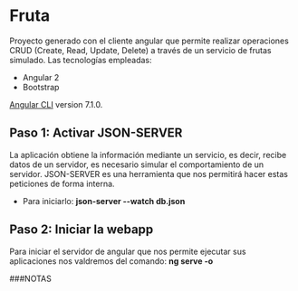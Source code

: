 # Fruta

Proyecto generado con el cliente angular que permite realizar operaciones CRUD (Create, Read, Update, Delete) a través de un servicio de frutas simulado.
Las tecnologías empleadas:
- Angular 2
- Bootstrap

[Angular CLI](https://github.com/angular/angular-cli) version 7.1.0.

## Paso 1: Activar JSON-SERVER
La aplicación obtiene la información mediante un servicio, es decir, recibe datos de un servidor, es necesario simular el comportamiento de un servidor.
JSON-SERVER es una herramienta que nos permitirá hacer estas peticiones de forma interna.
- Para iniciarlo:
**json-server --watch db.json** 

## Paso 2: Iniciar la webapp
Para iniciar el servidor de angular que nos permite ejecutar sus aplicaciones nos valdremos del comando:
**ng serve -o**

###NOTAS



